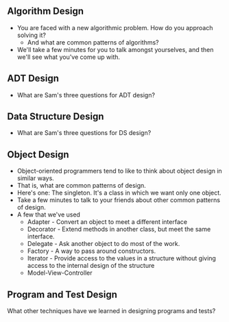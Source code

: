 Algorithm Design
----------------

* You are faced with a new algorithmic problem.  How do you approach
  solving it?
    * And what are common patterns of algorithms?
* We'll take a few minutes for you to talk amongst yourselves, and then
  we'll see what you've come up with.

ADT Design
----------

* What are Sam's three questions for ADT design?

Data Structure Design
---------------------

* What are Sam's three questions for DS design?

Object Design
-------------

* Object-oriented programmers tend to like to think about object design
  in similar ways.
* That is, what are common patterns of design.
* Here's one: The singleton.  It's a class in which we want only one
  object.
* Take a few minutes to talk to your friends about other common patterns
  of design.
* A few that we've used
    * Adapter - Convert an object to meet a different interface
    * Decorator - Extend methods in another class, but meet the same interface.
    * Delegate - Ask another object to do most of the work.
    * Factory - A way to pass around constructors.
    * Iterator - Provide access to the values in a structure without
      giving access to the internal design of the structure
    * Model-View-Controller

Program and Test Design
-----------------------

What other techniques have we learned in designing programs and tests?
